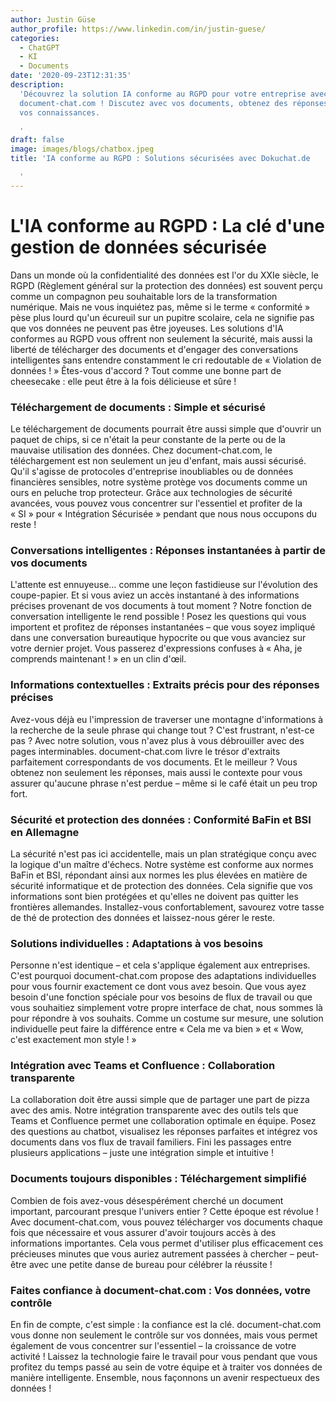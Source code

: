 ```yaml
---
author: Justin Güse
author_profile: https://www.linkedin.com/in/justin-guese/
categories:
  - ChatGPT
  - KI
  - Documents
date: '2020-09-23T12:31:35'
description:
  'Découvrez la solution IA conforme au RGPD pour votre entreprise avec
  document-chat.com ! Discutez avec vos documents, obtenez des réponses précises et sécurisez
  vos connaissances.

  '
draft: false
image: images/blogs/chatbox.jpeg
title: 'IA conforme au RGPD : Solutions sécurisées avec Dokuchat.de

  '
---
```


# L'IA conforme au RGPD : La clé d'une gestion de données sécurisée

Dans un monde où la confidentialité des données est l'or du XXIe siècle, le RGPD (Règlement général sur la protection des données) est souvent perçu comme un compagnon peu souhaitable lors de la transformation numérique. Mais ne vous inquiétez pas, même si le terme « conformité » pèse plus lourd qu'un écureuil sur un pupitre scolaire, cela ne signifie pas que vos données ne peuvent pas être joyeuses. Les solutions d'IA conformes au RGPD vous offrent non seulement la sécurité, mais aussi la liberté de télécharger des documents et d'engager des conversations intelligentes sans entendre constamment le cri redoutable de « Violation de données ! » Êtes-vous d'accord ? Tout comme une bonne part de cheesecake : elle peut être à la fois délicieuse et sûre !

### Téléchargement de documents : Simple et sécurisé

Le téléchargement de documents pourrait être aussi simple que d'ouvrir un paquet de chips, si ce n'était la peur constante de la perte ou de la mauvaise utilisation des données. Chez document-chat.com, le téléchargement est non seulement un jeu d'enfant, mais aussi sécurisé. Qu'il s'agisse de protocoles d'entreprise inoubliables ou de données financières sensibles, notre système protège vos documents comme un ours en peluche trop protecteur. Grâce aux technologies de sécurité avancées, vous pouvez vous concentrer sur l'essentiel et profiter de la « SI » pour « Intégration Sécurisée » pendant que nous nous occupons du reste !

### Conversations intelligentes : Réponses instantanées à partir de vos documents

L'attente est ennuyeuse… comme une leçon fastidieuse sur l'évolution des coupe-papier. Et si vous aviez un accès instantané à des informations précises provenant de vos documents à tout moment ? Notre fonction de conversation intelligente le rend possible ! Posez les questions qui vous importent et profitez de réponses instantanées – que vous soyez impliqué dans une conversation bureautique hypocrite ou que vous avanciez sur votre dernier projet. Vous passerez d'expressions confuses à « Aha, je comprends maintenant ! » en un clin d'œil.

### Informations contextuelles : Extraits précis pour des réponses précises

Avez-vous déjà eu l'impression de traverser une montagne d'informations à la recherche de la seule phrase qui change tout ? C'est frustrant, n'est-ce pas ? Avec notre solution, vous n'avez plus à vous débrouiller avec des pages interminables. document-chat.com livre le trésor d'extraits parfaitement correspondants de vos documents. Et le meilleur ? Vous obtenez non seulement les réponses, mais aussi le contexte pour vous assurer qu'aucune phrase n'est perdue – même si le café était un peu trop fort.

### Sécurité et protection des données : Conformité BaFin et BSI en Allemagne

La sécurité n'est pas ici accidentelle, mais un plan stratégique conçu avec la logique d'un maître d'échecs. Notre système est conforme aux normes BaFin et BSI, répondant ainsi aux normes les plus élevées en matière de sécurité informatique et de protection des données. Cela signifie que vos informations sont bien protégées et qu'elles ne doivent pas quitter les frontières allemandes. Installez-vous confortablement, savourez votre tasse de thé de protection des données et laissez-nous gérer le reste.

### Solutions individuelles : Adaptations à vos besoins

Personne n'est identique – et cela s'applique également aux entreprises. C'est pourquoi document-chat.com propose des adaptations individuelles pour vous fournir exactement ce dont vous avez besoin. Que vous ayez besoin d'une fonction spéciale pour vos besoins de flux de travail ou que vous souhaitiez simplement votre propre interface de chat, nous sommes là pour répondre à vos souhaits. Comme un costume sur mesure, une solution individuelle peut faire la différence entre « Cela me va bien » et « Wow, c'est exactement mon style ! »

### Intégration avec Teams et Confluence : Collaboration transparente

La collaboration doit être aussi simple que de partager une part de pizza avec des amis. Notre intégration transparente avec des outils tels que Teams et Confluence permet une collaboration optimale en équipe. Posez des questions au chatbot, visualisez les réponses parfaites et intégrez vos documents dans vos flux de travail familiers. Fini les passages entre plusieurs applications – juste une intégration simple et intuitive !

### Documents toujours disponibles : Téléchargement simplifié

Combien de fois avez-vous désespérément cherché un document important, parcourant presque l'univers entier ? Cette époque est révolue ! Avec document-chat.com, vous pouvez télécharger vos documents chaque fois que nécessaire et vous assurer d'avoir toujours accès à des informations importantes. Cela vous permet d'utiliser plus efficacement ces précieuses minutes que vous auriez autrement passées à chercher – peut-être avec une petite danse de bureau pour célébrer la réussite !

### Faites confiance à document-chat.com : Vos données, votre contrôle

En fin de compte, c'est simple : la confiance est la clé. document-chat.com vous donne non seulement le contrôle sur vos données, mais vous permet également de vous concentrer sur l'essentiel – la croissance de votre activité ! Laissez la technologie faire le travail pour vous pendant que vous profitez du temps passé au sein de votre équipe et à traiter vos données de manière intelligente. Ensemble, nous façonnons un avenir respectueux des données !
